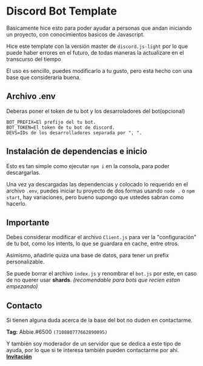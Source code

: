 # Discord Bot Template
Basicamente hice esto para poder ayudar a personas que andan iniciando un proyecto, con conocimientos basicos de Javascript.

Hice este template con la versión master de `discord.js-light` por lo que puede haber errores en el futuro, de todas maneras la actualizare en el transcurso del tiempo

El uso es sencillo, puedes modificarlo a tu gusto, pero esta hecho con una base que consideraria buena.

## Archivo .env
Deberas poner el token de tu bot y los desarroladores del bot(opcional)
```
BOT_PREFIX=El prefijo del tu bot.
BOT_TOKEN=El token de tu bot de discord.
DEVS=IDs de los desarrolladores separada por ", ".
```

## Instalación de dependencias e inicio
Esto es tan simple como ejecutar `npm i` en la consola, para poder descargarlas.

Una vez ya descargadas las dependencias y colocado lo requerido en el archivo `.env`, puedes iniciar tu proyecto de dos formas usando `node .` o `npm start`, hay variaciones, pero bueno supongo que ustedes sabran como hacerlo.

## Importante
Debes considerar modificar el archivo `Client.js` para ver la "configuración" de tu bot, como los intents, lo que se guardara en cache, entre otros.

Asimismo, añadirle quiza una base de datos, para tener un prefix personalizable.

Se puede borrar el archivo `index.js` y renombrar el `bot.js` por este, en caso de no querer usar **shards**. *(recomendable para bots que recien estan empezando)*

## Contacto
Si tienen alguna duda acerca de la base del bot no duden en contactarme.

**Tag:** Abbie.#6500 `(710880777662890095)`

Y también soy moderador de un servidor que se dedica a este tipo de ayuda, por lo que si te interesa también pueden contactarme por ahí. **[Invitación](https://discord.gg/g6ssSmK)**